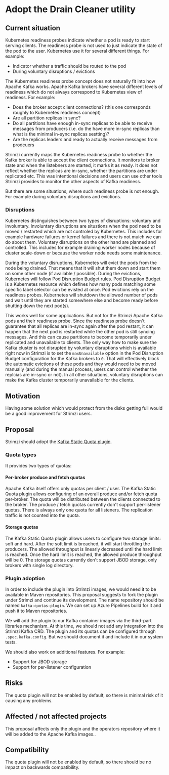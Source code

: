 # Adopt the Drain Cleaner utility

## Current situation

Kubernetes readiness probes indicate whether a pod is ready to start serving clients.
The readiness probe is not used to just indicate the state of the pod to the user.
Kubernetes use it for several different things.
For example:

* Indicator whether a traffic should be routed to the pod
* During voluntary disruptions / evictions

The Kubernetes readiness probe concept does not naturally fit into how Apache Kafka works.
Apache Kafka brokers have several different levels of readiness which do not always correspond to Kubernetes view of readiness.
For example:

* Does the broker accept client connections? (this one corresponds roughly to Kubernetes readiness concept)
* Are all partition replicas in sync?
* Do all partitions have enough in-sync replicas to be able to receive messages from producers (i.e. do the have more in-sync replicas than what is the minimal in-sync replicas sestting)?
* Are the replicas leaders and ready to actually receive messages from prodcuers

Strimzi currently maps the Kubernetes readiness probe to whether the Kafka broker is able to accept the client connections.
It monitors te broker state and when the listebners are started, it marks it as ready.
It does not reflect whether the replicas are in-sync, whether the partitions are under replicated etc.
This was intentional decisions and users can use other tools Strimzi provides to monitor the other aspects of Kafka readiness.

But there are some situations, where such readiness probe is not enough.
For example during voluntary disruptions and evictions.

### Disruptions

Kubernetes distinguishes between two types of disruptions: voluntary and involuntary.
Involuntary disruptions are situstions when the pod need to be moved / restarted which are not controled by Kubernetes.
This includes for example hardware failures or kernel failures and there is not muich we can do about them.
Voluntary disruptions on the other hand are planned and controlled.
This includes for example draining worker nodes because of cluster scale-down or because the worker node needs some maintenance.

During the voluntary disruptions, Kubernetes will evict the pods from the node being drained.
That means that it will shut them down and start them on some other node (if available / possible).
During the evictions, Kubernetes will follow Pod Disruption Budget rules.
Pod Disruption Budget is a Kubernetes resource which defines how many pods matching some specific label selector can be evisted at once.
Pod evictions rely on the readiness probes.
Kubernetes will shutdown the allowed number of pods and wait until they are started somewhere else and become ready before shutting down the next pod(s).

This works well for some applications.
But not for the Strimzi Apache Kafka pods and their readiness probe.
Since the readiness probe doesn't guarantee that all replicas are in-sync again after the pod restart, it can happen that the next pod is restarted while the other pod is still syncing messages.
And this can cause partitions to become temporarily under replicated and unavailable to clients.
The only way how to make sure the Kafka cluster is not disrupted by voluntary disruptions which is available right now in Strimzi is to set the `maxUnavailable` option in the Pod Disruption Budget configuration for the Kafka brokers to `0`.
That will effectively block the automatic evictions of these pods and they would need to be moved manually (and during the manual process, users can control whether the replcias are in-sync or not).
In all other situations, voluntary disruptions can make the Kafka cluster temporarily unavailable for the clients.

## Motivation

Having some solution which would protect from the disks getting full would be a good improvement for Strimzi users.

## Proposal

Strimzi should adopt the [Kafka Static Quota plugin](https://github.com/lulf/kafka-static-quota-plugin).

### Quota types

It provides two types of quotas:

#### Per-broker produce and fetch quotas

Apache Kafka itself offers only quotas per client / user.
The Kafka Static Quota plugin allows configuring of an overall produce and/or fetch quota per-broker.
The quota will be distributed between the clients connected to the broker.
The produce / fetch quotas currently don't support per-listener quotas.
There is always only one quota for all listeners.
The replication traffic is not counted into the quota.

#### Storage quotas

The Kafka Static Quota plugin allows users to configure two storage limits: soft and hard.
After the soft limit is breached, it will start throttling the producers.
The allowed throughput is linearly decreased until the hard limit is reached.
Once the hard limit is reached, the allowed produce throughput will be 0.
The storage quotas currently don't support JBOD storage, only brokers with single log directory.

### Plugin adoption

In order to include the plugin into Strimzi images, we would need it to be available in Maven repositories.
This proposal suggests to fork the plugin under Strimzi and continue its development.
The name repository should be named `kafka-quotas-plugin`.
We can set up Azure Pipelines build for it and push it to Maven repositories.

We will add the plugin to our Kafka container images via the third-part libraries mechanism.
At this time, we should not add any integration into the Strimzi Kafka CRD.
The plugin and its quotas can be configured through `.spec.kafka.config`.
But we should document it and include it in our system tests.

We should also work on additional features.
For example:

* Support for JBOD storage
* Support for per-listener configuration

## Risks

The quota plugin will not be enabled by default, so there is minimal risk of it causing any problems.

## Affected / not affected projects

This proposal affects only the plugin and the operators repository where it will be added to the Apache Kafka images..

## Compatibility

The quota plugin will not be enabled by default, so there should be no impact on backwards compatibility.
